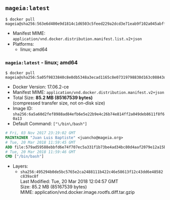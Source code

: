 ## `mageia:latest`

```console
$ docker pull mageia@sha256:563e6d400e9d1814c1d6503c5feed229a2dcd3e71eab9f102a045abff3d6a39a
```

-	Manifest MIME: `application/vnd.docker.distribution.manifest.list.v2+json`
-	Platforms:
	-	linux; amd64

### `mageia:latest` - linux; amd64

```console
$ docker pull mageia@sha256:5a05f9833840c8e0db5348a3ecad1165c8e07319798830d163c08843d5ad0757
```

-	Docker Version: 17.06.2-ce
-	Manifest MIME: `application/vnd.docker.distribution.manifest.v2+json`
-	Total Size: **85.2 MB (85167539 bytes)**  
	(compressed transfer size, not on-disk size)
-	Image ID: `sha256:6a5a60d2fef8988ad84efb6e5e22b9e4c26b74e814ff2a049deb8611f8f60a13`
-	Default Command: `["\/bin\/bash"]`

```dockerfile
# Fri, 03 Nov 2017 23:19:02 GMT
MAINTAINER "Juan Luis Baptiste" <juancho@mageia.org>
# Tue, 20 Mar 2018 11:59:45 GMT
ADD file:579ad59588ebbfd6e74f707ec5a331f1b73be4ad34bc80d4aaf2079e12a15bd0 in / 
# Tue, 20 Mar 2018 11:59:46 GMT
CMD ["/bin/bash"]
```

-	Layers:
	-	`sha256:495294b0de5bc5765e2ca2488111b422c46e58613f12c43dd6e48582c839ac8f`  
		Last Modified: Tue, 20 Mar 2018 12:04:57 GMT  
		Size: 85.2 MB (85167539 bytes)  
		MIME: application/vnd.docker.image.rootfs.diff.tar.gzip
